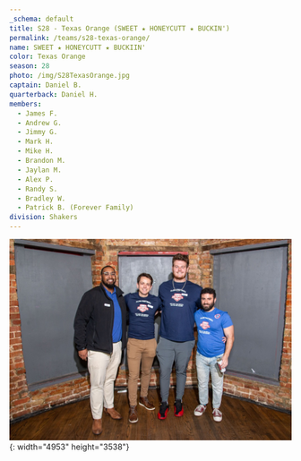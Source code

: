 ```yaml
---
_schema: default
title: S28 - Texas Orange (SWEET ★ HONEYCUTT ★ BUCKIN')
permalink: /teams/s28-texas-orange/
name: SWEET ★ HONEYCUTT ★ BUCKIIN'
color: Texas Orange
season: 28
photo: /img/S28TexasOrange.jpg
captain: Daniel B.
quarterback: Daniel H.
members:
  - James F.
  - Andrew G.
  - Jimmy G.
  - Mark H.
  - Mike H.
  - Brandon M.
  - Jaylan M.
  - Alex P.
  - Randy S.
  - Bradley W.
  - Patrick B. (Forever Family)
division: Shakers
---
```

![](/img/da2-7066.jpg){: width="4953" height="3538"}